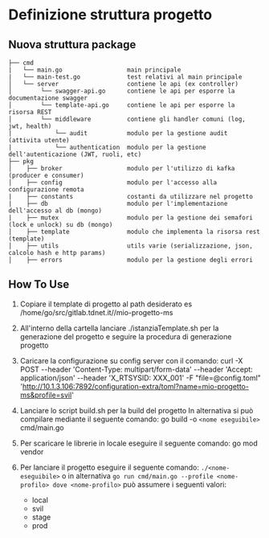 # Definizione struttura progetto

## Nuova struttura package

```
├── cmd
|   └── main.go                  main principale
|   └── main-test.go             test relativi al main principale
│   └── server                   contiene le api (ex controller)
│        └── swagger-api.go      contiene le api per esporre la documentazione swagger
│        └── template-api.go     contiene le api per esporre la risorsa REST
│        └── middleware          contiene gli handler comuni (log, jwt, health)
|            └── audit           modulo per la gestione audit (attivita utente)
|            └── authentication  modulo per la gestione dell'autenticazione (JWT, ruoli, etc)
├── pkg
│    ├── broker                  modulo per l'utilizzo di kafka (producer e consumer)
│    ├── config                  modulo per l'accesso alla configurazione remota
|    ├── constants               costanti da utilizzare nel progetto
|    ├── db                      modulo per l'implementazione dell'accesso al db (mongo)
|    ├── mutex                   modulo per la gestione dei semafori (lock e unlock) su db (mongo)  
│    ├── template                modulo che implementa la risorsa rest (template)
│    ├── utils                   utils varie (serializzazione, json, calcolo hash e http params)
│    ├── errors                  modulo per la gestione degli errori
```

## How To Use

1. Copiare il template di progetto al path desiderato es /home/go/src/gitlab.tdnet.it/<gruppo>/mio-progetto-ms

2. All'interno della cartella lanciare ./istanziaTemplate.sh per la generazione del progetto e seguire la procedura di generazione   progetto

3. Caricare la configurazione su config server con il comando:
   curl -X POST --header 'Content-Type: multipart/form-data' --header 'Accept: application/json' --header 'X_RTSYSID: XXX_001' -F "file=@config.toml" 'http://10.1.3.106:7892/configuration-extra/toml?name=mio-progetto-ms&profile=svil'
4. Lanciare lo script build.sh per la build del progetto
   In alternativa si può compilare mediante il seguente comando:
      go build -o ```<nome eseguibile>``` cmd/main.go
5. Per scaricare le librerie in locale eseguire il seguente comando:
    go mod vendor
6. Per lanciare il progetto eseguire il seguente comando:
    ```./<nome-eseguibile>```  o in alternativa
    ```go run cmd/main.go --profile <nome-profilo> dove <nome-profilo>``` può assumere i seguenti valori:
      - local
      - svil
      - stage
      - prod
